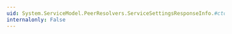 ```yaml
---
uid: System.ServiceModel.PeerResolvers.ServiceSettingsResponseInfo.#ctor
internalonly: False
---
```

